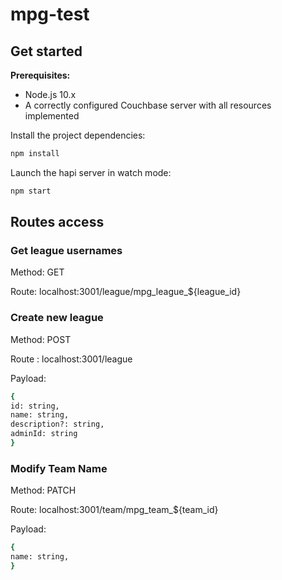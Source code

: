 # mpg-test
## Get started

**Prerequisites:**
* Node.js 10.x
* A correctly configured Couchbase server with all resources implemented


Install the project dependencies:

```bash
npm install
```

Launch the hapi server in watch mode:
 
```bash
npm start
```

## Routes access

### Get league usernames

Method: GET

Route: localhost:3001/league/mpg_league_${league_id}

### Create new league

Method: POST

Route : localhost:3001/league

Payload: 
```sh
{
id: string,
name: string,
description?: string,
adminId: string
}
```

### Modify Team Name

Method: PATCH

Route: localhost:3001/team/mpg_team_${team_id}

Payload: 
```sh
{
name: string,
}
```
